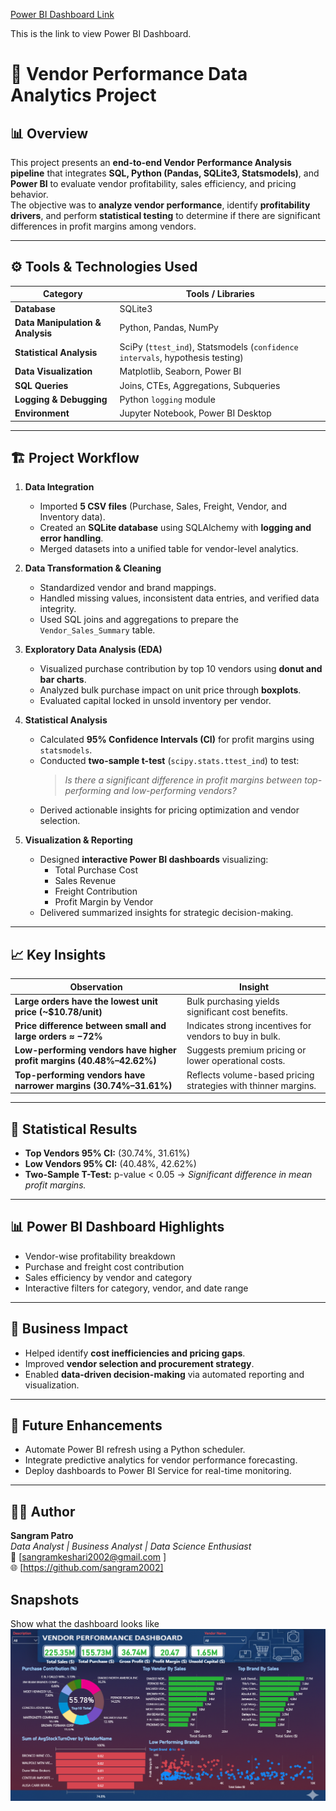 [Power BI Dashboard Link](https://app.powerbi.com/groups/me/reports/8805de3d-2336-4cf4-8e2c-eac1ee608662/f53ad9b0b1654b4e03b5?experience=power-bi)

This is the link to view Power BI Dashboard.

# 🧾 Vendor Performance Data Analytics Project

## 📊 Overview
This project presents an **end-to-end Vendor Performance Analysis pipeline** that integrates **SQL, Python (Pandas, SQLite3, Statsmodels)**, and **Power BI** to evaluate vendor profitability, sales efficiency, and pricing behavior.  
The objective was to **analyze vendor performance**, identify **profitability drivers**, and perform **statistical testing** to determine if there are significant differences in profit margins among vendors.

---

## ⚙️ Tools & Technologies Used
| Category | Tools / Libraries |
|-----------|-------------------|
| **Database** | SQLite3 |
| **Data Manipulation & Analysis** | Python, Pandas, NumPy |
| **Statistical Analysis** | SciPy (`ttest_ind`), Statsmodels (`confidence intervals`, hypothesis testing) |
| **Data Visualization** | Matplotlib, Seaborn, Power BI |
| **SQL Queries** | Joins, CTEs, Aggregations, Subqueries |
| **Logging & Debugging** | Python `logging` module |
| **Environment** | Jupyter Notebook, Power BI Desktop |

---

## 🏗️ Project Workflow
1. **Data Integration**
   - Imported **5 CSV files** (Purchase, Sales, Freight, Vendor, and Inventory data).
   - Created an **SQLite database** using SQLAlchemy with **logging and error handling**.
   - Merged datasets into a unified table for vendor-level analytics.

2. **Data Transformation & Cleaning**
   - Standardized vendor and brand mappings.
   - Handled missing values, inconsistent data entries, and verified data integrity.
   - Used SQL joins and aggregations to prepare the `Vendor_Sales_Summary` table.

3. **Exploratory Data Analysis (EDA)**
   - Visualized purchase contribution by top 10 vendors using **donut and bar charts**.
   - Analyzed bulk purchase impact on unit price through **boxplots**.
   - Evaluated capital locked in unsold inventory per vendor.

4. **Statistical Analysis**
   - Calculated **95% Confidence Intervals (CI)** for profit margins using `statsmodels`.
   - Conducted **two-sample t-test** (`scipy.stats.ttest_ind`) to test:
     > *Is there a significant difference in profit margins between top-performing and low-performing vendors?*
   - Derived actionable insights for pricing optimization and vendor selection.

5. **Visualization & Reporting**
   - Designed **interactive Power BI dashboards** visualizing:
     - Total Purchase Cost  
     - Sales Revenue  
     - Freight Contribution  
     - Profit Margin by Vendor  
   - Delivered summarized insights for strategic decision-making.

---

## 📈 Key Insights
| Observation | Insight |
|--------------|----------|
| **Large orders have the lowest unit price (~$10.78/unit)** | Bulk purchasing yields significant cost benefits. |
| **Price difference between small and large orders ≈ −72%** | Indicates strong incentives for vendors to buy in bulk. |
| **Low-performing vendors have higher profit margins (40.48%–42.62%)** | Suggests premium pricing or lower operational costs. |
| **Top-performing vendors have narrower margins (30.74%–31.61%)** | Reflects volume-based pricing strategies with thinner margins. |

---

## 🧮 Statistical Results
- **Top Vendors 95% CI:** (30.74%, 31.61%)  
- **Low Vendors 95% CI:** (40.48%, 42.62%)  
- **Two-Sample T-Test:** p-value < 0.05 → *Significant difference in mean profit margins.*

---

## 📊 Power BI Dashboard Highlights
- Vendor-wise profitability breakdown  
- Purchase and freight cost contribution  
- Sales efficiency by vendor and category  
- Interactive filters for category, vendor, and date range  

---

## 🧠 Business Impact
- Helped identify **cost inefficiencies and pricing gaps**.  
- Improved **vendor selection and procurement strategy**.  
- Enabled **data-driven decision-making** via automated reporting and visualization.

---

## 🚀 Future Enhancements
- Automate Power BI refresh using a Python scheduler.
- Integrate predictive analytics for vendor performance forecasting.
- Deploy dashboards to Power BI Service for real-time monitoring.

---

## 👨‍💻 Author
**Sangram Patro**  
_Data Analyst | Business Analyst | Data Science Enthusiast_  
📧 [sangramkeshari2002@gmail.com ]  
🌐 [https://github.com/sangram2002]  

## Snapshots
Show what the dashboard looks like
![Dashboard Preview](https://github.com/sangram2002/Vendor-Profitability-Sales-Analysis-and-Reporting-Dashboard-/blob/main/Snapshot%20of%20the%20Dashboard.png)

